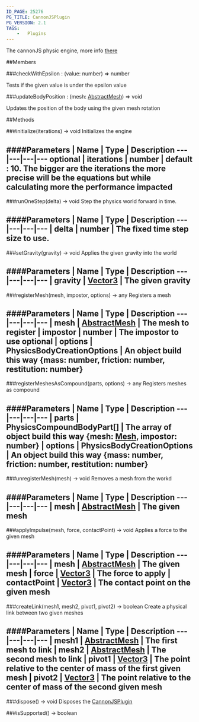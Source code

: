 ```yaml
---
ID_PAGE: 25276
PG_TITLE: CannonJSPlugin
PG_VERSION: 2.1
TAGS:
    -   Plugins
---
```


The cannonJS physic engine, more info [there](http://cannonjs.org/)







##Members

###checkWithEpsilon : (value: number) =&gt; number





Tests if the given value is under the epsilon value




###updateBodyPosition : (mesh: [AbstractMesh](/classes/AbstractMesh)) =&gt; void





Updates the position of the body using the given mesh rotation















##Methods

###initialize(iterations) &rarr; void
Initializes the engine







####Parameters
 | Name | Type | Description
---|---|---|---
optional | iterations | number | default : 10. The bigger are the iterations the more precise will be the equations but while calculating more the performance impacted
---

###runOneStep(delta) &rarr; void
Step the physics world forward in time.







####Parameters
 | Name | Type | Description
---|---|---|---
 | delta | number | The fixed time step size to use.
---

###setGravity(gravity) &rarr; void
Applies the given gravity into the world







####Parameters
 | Name | Type | Description
---|---|---|---
 | gravity | [Vector3](/classes/Vector3) | The given gravity
---

###registerMesh(mesh, impostor, options) &rarr; any
Registers a mesh







####Parameters
 | Name | Type | Description
---|---|---|---
 | mesh | [AbstractMesh](/classes/AbstractMesh) | The mesh to register
 | impostor | number | The impostor to use
optional | options | PhysicsBodyCreationOptions | An object build this way {mass: number, friction: number, restitution: number}
---

###registerMeshesAsCompound(parts, options) &rarr; any
Registers meshes as compound







####Parameters
 | Name | Type | Description
---|---|---|---
 | parts | PhysicsCompoundBodyPart[] | The array of object build this way {mesh: [Mesh](/classes/Mesh), impostor: number}
 | options | PhysicsBodyCreationOptions | An object build this way {mass: number, friction: number, restitution: number}
---

###unregisterMesh(mesh) &rarr; void
Removes a mesh from the workd







####Parameters
 | Name | Type | Description
---|---|---|---
 | mesh | [AbstractMesh](/classes/AbstractMesh) | The given mesh
---

###applyImpulse(mesh, force, contactPoint) &rarr; void
Applies a force to the given mesh







####Parameters
 | Name | Type | Description
---|---|---|---
 | mesh | [AbstractMesh](/classes/AbstractMesh) | The given mesh
 | force | [Vector3](/classes/Vector3) | The force to apply
 | contactPoint | [Vector3](/classes/Vector3) | The contact point on the given mesh
---

###createLink(mesh1, mesh2, pivot1, pivot2) &rarr; boolean
Create a physical link between two given meshes







####Parameters
 | Name | Type | Description
---|---|---|---
 | mesh1 | [AbstractMesh](/classes/AbstractMesh) | The first mesh to link
 | mesh2 | [AbstractMesh](/classes/AbstractMesh) | The second mesh to link
 | pivot1 | [Vector3](/classes/Vector3) | The point relative to the center of mass of the first given mesh
 | pivot2 | [Vector3](/classes/Vector3) | The point relative to the center of mass of the second given mesh
---

###dispose() &rarr; void
Disposes the [CannonJSPlugin](/classes/CannonJSPlugin)








###isSupported() &rarr; boolean

